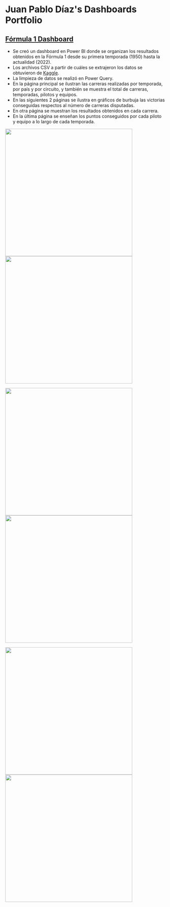 # Juan Pablo Díaz's Dashboards Portfolio

## [Fórmula 1 Dashboard](https://github.com/JDiaz32/Formula-1-Dashboard-1950-2022)
* Se creó un dashboard en Power BI donde se organizan los resultados obtenidos en la Fórmula 1 desde su primera temporada (1950) hasta la actualidad (2022).
* Los archivos CSV a partir de cuáles se extrajeron los datos se obtuvieron de [Kaggle](https://www.kaggle.com/datasets/rohanrao/formula-1-world-championship-1950-2020).
* La limpieza de datos se realizó en Power Query.
* En la página principal se ilustran las carreras realizadas por temporada, por país y por circuito, y también se muestra el total de carreras, temporadas, pilotos y equipos.
* En las siguientes 2 páginas se ilustra en gráficos de burbuja las victorias conseguidas respectos al número de carreras disputadas.
* En otra página se muestran los resultados obtenidos en cada carrera.
* En la última página se enseñan los puntos conseguidos por cada piloto y equipo a lo largo de cada temporada.


<img src="https://github.com/JDiaz32/Formula-1-Dashboard-1950-2022/blob/main/images/Dashboard%20F1_page-0001.jpg?raw=true" width="400"><img src="https://github.com/JDiaz32/Formula-1-Dashboard-1950-2022/blob/main/images/Dashboard%20F1_page-0002.jpg?raw=true" width="400">

<img src="https://github.com/JDiaz32/Formula-1-Dashboard-1950-2022/blob/main/images/Dashboard%20F1_page-0003.jpg?raw=true" width="400"><img src="https://github.com/JDiaz32/Formula-1-Dashboard-1950-2022/blob/main/images/Dashboard%20F1_page-0004.jpg?raw=true" width="400">

<img src="https://github.com/JDiaz32/Formula-1-Dashboard-1950-2022/blob/main/images/Dashboard%20F1_page-0005.jpg?raw=true" width="400"><img src="https://github.com/JDiaz32/Formula-1-Dashboard-1950-2022/blob/main/images/Dashboard%20F1_page-0006.jpg?raw=true" width="400">
